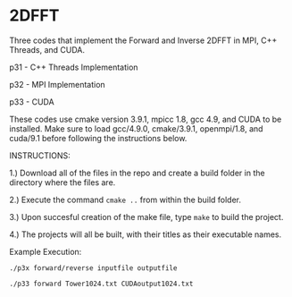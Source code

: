 # 2DFFT
Three codes that implement the Forward and Inverse 2DFFT in MPI, C++ Threads, and CUDA.

p31 - C++ Threads Implementation

p32 - MPI Implementation

p33 - CUDA

These codes use cmake version 3.9.1, mpicc 1.8, gcc 4.9, and CUDA to be installed. Make sure to load gcc/4.9.0, cmake/3.9.1, openmpi/1.8, and cuda/9.1 before following the instructions below.

INSTRUCTIONS:

1.) Download all of the files in the repo and create a build folder in the directory where the files are.

2.) Execute the command ```cmake ..``` from within the build folder. 

3.) Upon succesful creation of the make file, type ```make``` to build the project.

4.) The projects will all be built, with their titles as their executable names.

Example Execution:

```./p3x forward/reverse inputfile outputfile```

```./p33 forward Tower1024.txt CUDAoutput1024.txt```
